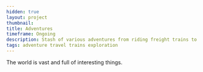 ```yaml
---
hidden: true
layout: project
thumbnail:
title: Adventures
timeframe: Ongoing
description: Stash of various adventures from riding freight trains to visiting India.
tags: adventure travel trains exploration
---
```


The world is vast and full of interesting things.
